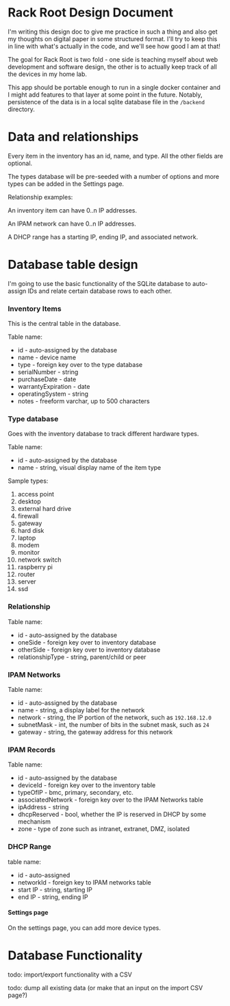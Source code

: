 # Rack Root Design Document

I'm writing this design doc to give me practice in such a thing and also get my thoughts on digital paper in some structured format. I'll try to keep this in line with what's actually in the code, and we'll see how good I am at that!

The goal for Rack Root is two fold - one side is teaching myself about web development and software design, the other is to actually keep track of all the devices in my home lab.

This app should be portable enough to run in a single docker container and I might add features to that layer at some point in the future. Notably, persistence of the data is in a local sqlite database file in the `/backend` directory.

# Data and relationships

Every item in the inventory has an id, name, and type. All the other fields are optional.

The types database will be pre-seeded with a number of options and more types can be added in the Settings page.

Relationship examples:

An inventory item can have 0..n IP addresses.

An IPAM network can have 0..n IP addresses.

A DHCP range has a starting IP, ending IP, and associated network.

# Database table design

I'm going to use the basic functionality of the SQLite database to auto-assign IDs and relate certain database rows to each other.

### Inventory Items

This is the central table in the database.

Table name: 
- id - auto-assigned by the database
- name - device name
- type - foreign key over to the type database
- serialNumber - string
- purchaseDate - date
- warrantyExpiration - date
- operatingSystem - string
- notes - freeform varchar, up to 500 characters

### Type database

Goes with the inventory database to track different hardware types.

Table name:
- id - auto-assigned by the database
- name - string, visual display name of the item type

Sample types:
1. access point
1. desktop
1. external hard drive
1. firewall
1. gateway
1. hard disk
1. laptop
1. modem
1. monitor
1. network switch
1. raspberry pi
1. router
1. server
1. ssd

### Relationship
Table name: 
- id - auto-assigned by the database
- oneSide - foreign key over to inventory database
- otherSide - foreign key over to inventory database
- relationshipType - string, parent/child or peer 

### IPAM Networks
Table name: 
- id - auto-assigned by the database
- name - string, a display label for the network
- network - string, the IP portion of the network, such as `192.168.12.0`
- subnetMask - int, the number of bits in the subnet mask, such as `24`
- gateway - string, the gateway address for this network

### IPAM Records
Table name: 
- id - auto-assigned by the database
- deviceId - foreign key over to the inventory table
- typeOfIP - bmc, primary, secondary, etc.
- associatedNetwork - foreign key over to the IPAM Networks table
- ipAddress - string
- dhcpReserved - bool, whether the IP is reserved in DHCP by some mechanism
- zone - type of zone such as intranet, extranet, DMZ, isolated

### DHCP Range
table name:
- id - auto-assigned
- networkId - foreign key to IPAM networks table
- start IP - string, starting IP
- end IP - string, ending IP

#### Settings page

On the settings page, you can add more device types.

# Database Functionality

todo: import/export functionality with a CSV

todo: dump all existing data (or make that an input on the import CSV page?)
